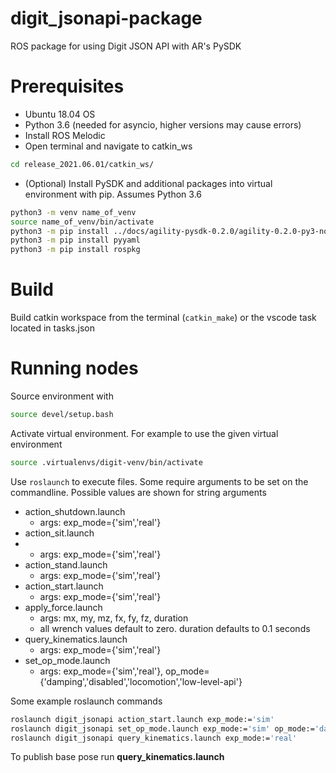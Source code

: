 # digit_jsonapi-package
ROS package for using Digit JSON API with AR's PySDK

# Prerequisites
* Ubuntu 18.04 OS
* Python 3.6 (needed for asyncio, higher versions may cause errors)
* Install ROS Melodic
* Open terminal and navigate to catkin_ws
```bash
cd release_2021.06.01/catkin_ws/
```
* (Optional) Install PySDK and additional packages into virtual environment with pip. Assumes Python 3.6
```bash
python3 -m venv name_of_venv
source name_of_venv/bin/activate
python3 -m pip install ../docs/agility-pysdk-0.2.0/agility-0.2.0-py3-none-any.whl
python3 -m pip install pyyaml
python3 -m pip install rospkg
```

# Build
Build catkin workspace from the terminal (```catkin_make```) or the vscode task located in tasks.json

# Running nodes
Source environment with 
```bash
source devel/setup.bash
```
Activate virtual environment. For example to use the given virtual environment
```bash
source .virtualenvs/digit-venv/bin/activate
```
Use ```roslaunch``` to execute files. Some require arguments to be set on the commandline. Possible values are shown for string arguments
* action_shutdown.launch
  * args: exp_mode={'sim','real'}
* action_sit.launch
*   * args: exp_mode={'sim','real'}
* action_stand.launch
  * args: exp_mode={'sim','real'}
* action_start.launch
  * args: exp_mode={'sim','real'}
* apply_force.launch
  * args: mx, my, mz, fx, fy, fz, duration
  * all wrench values default to zero. duration defaults to 0.1 seconds
* query_kinematics.launch
  * args: exp_mode={'sim','real'}
* set_op_mode.launch
  * args: exp_mode={'sim','real'}, op_mode={'damping','disabled','locomotion','low-level-api'}

Some example roslaunch commands
```bash
roslaunch digit_jsonapi action_start.launch exp_mode:='sim'
roslaunch digit_jsonapi set_op_mode.launch exp_mode:='sim' op_mode:='damping'
roslaunch digit_jsonapi query_kinematics.launch exp_mode:='real'
```
To publish base pose run **query_kinematics.launch**
